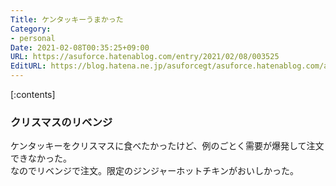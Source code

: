 ```yaml
---
Title: ケンタッキーうまかった
Category:
- personal
Date: 2021-02-08T00:35:25+09:00
URL: https://asuforce.hatenablog.com/entry/2021/02/08/003525
EditURL: https://blog.hatena.ne.jp/asuforcegt/asuforce.hatenablog.com/atom/entry/26006613688713205
---
```


[:contents]

### クリスマスのリベンジ

ケンタッキーをクリスマスに食べたかったけど、例のごとく需要が爆発して注文できなかった。  
なのでリベンジで注文。限定のジンジャーホットチキンがおいしかった。


